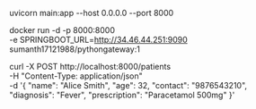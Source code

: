 uvicorn main:app --host 0.0.0.0 --port 8000


docker run -d -p 8000:8000 \
  -e SPRINGBOOT_URL=http://34.46.44.251:9090 \
  sumanth17121988/pythongateway:1

curl -X POST http://localhost:8000/patients \
  -H "Content-Type: application/json" \
  -d '{
    "name": "Alice Smith",
    "age": 32,
    "contact": "9876543210",
    "diagnosis": "Fever",
    "prescription": "Paracetamol 500mg"
  }'
